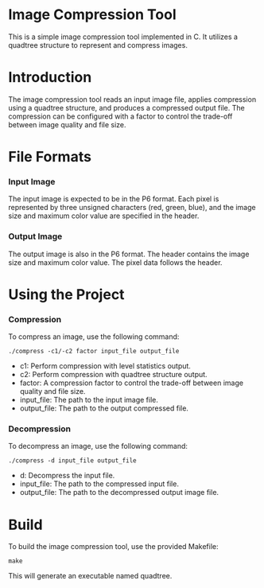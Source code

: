 # Image Compression Tool

This is a simple image compression tool implemented in C. It utilizes a quadtree structure to represent and compress images.

# Introduction
The image compression tool reads an input image file, applies compression using a quadtree structure, and produces a compressed output file. The compression can be configured with a factor to control the trade-off between image quality and file size.

# File Formats
### Input Image
The input image is expected to be in the P6 format. Each pixel is represented by three unsigned characters (red, green, blue), and the image size and maximum color value are specified in the header.

### Output Image
The output image is also in the P6 format. The header contains the image size and maximum color value. The pixel data follows the header.

# Using the Project
### Compression
To compress an image, use the following command:
```
./compress -c1/-c2 factor input_file output_file
```
- c1: Perform compression with level statistics output.
- c2: Perform compression with quadtree structure output.
- factor: A compression factor to control the trade-off between image quality and file size.
- input_file: The path to the input image file.
- output_file: The path to the output compressed file.

### Decompression
To decompress an image, use the following command:

```
./compress -d input_file output_file
```

- d: Decompress the input file.
- input_file: The path to the compressed input file.
- output_file: The path to the decompressed output image file.

# Build

To build the image compression tool, use the provided Makefile:

```
make
```
This will generate an executable named quadtree.